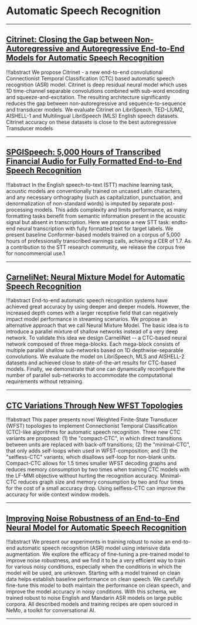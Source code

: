 # Automatic Speech Recognition
----

## [Citrinet: Closing the Gap between Non-Autoregressive and Autoregressive End-to-End Models for Automatic Speech Recognition](https://arxiv.org/abs/2104.01721)

!!!abstract
    We propose Citrinet - a new end-to-end convolutional Connectionist Temporal Classification (CTC) based 
    automatic speech recognition (ASR) model. Citrinet is deep residual neural model which uses 1D time-channel 
    separable convolutions combined with sub-word encoding and squeeze-and-excitation. The resulting architecture
    significantly reduces the gap between non-autoregressive and sequence-to-sequence and transducer models. 
    We evaluate Citrinet on LibriSpeech, TED-LIUM2, AISHELL-1 and Multilingual LibriSpeech (MLS) English speech 
    datasets. Citrinet accuracy on these datasets is close to the best autoregressive Transducer models

----

## [SPGISpeech: 5,000 Hours of Transcribed Financial Audio for Fully Formatted End-to-End Speech Recognition](https://www.isca-speech.org/archive/interspeech_2021/oneill21_interspeech.html)

!!!abstract
    In the English speech-to-text (STT) machine learning task,
    acoustic models are conventionally trained on uncased Latin
    characters, and any necessary orthography (such as capitalization, punctuation, and denormalization of non-standard words)
    is imputed by separate post-processing models. This adds complexity and limits performance, as many formatting tasks benefit from semantic information present in the acoustic signal but
    absent in transcription. Here we propose a new STT task: endto-end neural transcription with fully formatted text for target
    labels. We present baseline Conformer-based models trained
    on a corpus of 5,000 hours of professionally transcribed earnings calls, achieving a CER of 1.7. As a contribution to the
    STT research community, we release the corpus free for noncommercial use.1

----

## [CarneliNet: Neural Mixture Model for Automatic Speech Recognition](https://arxiv.org/abs/2107.10708)

!!!abstract
    End-to-end automatic speech recognition systems have achieved great accuracy by using deeper and deeper 
    models. However, the increased depth comes with a larger receptive field that can negatively impact model 
    performance in streaming scenarios. We propose an alternative approach that we call Neural Mixture Model. 
    The basic idea is to introduce a parallel mixture of shallow networks instead of a very deep network. To 
    validate this idea we design CarneliNet -- a CTC-based neural network composed of three mega-blocks. Each
    mega-block consists of multiple parallel shallow sub-networks based on 1D depthwise-separable convolutions.
    We evaluate the model on LibriSpeech, MLS and AISHELL-2 datasets and achieved close to state-of-the-art 
    results for CTC-based models. Finally, we demonstrate that one can dynamically reconfigure the number of
    parallel sub-networks to accommodate the computational requirements without retraining.

----

## [CTC Variations Through New WFST Topologies](https://arxiv.org/abs/2110.03098)

!!!abstract
    This paper presents novel Weighted Finite-State Transducer (WFST) topologies to implement Connectionist
    Temporal Classification (CTC)-like algorithms for automatic speech recognition. Three new CTC variants
    are proposed: (1) the "compact-CTC", in which direct transitions between units are replaced with 
    <epsilon> back-off transitions; (2) the "minimal-CTC", that only adds <blank> self-loops when used in
    WFST-composition; and (3) the "selfless-CTC" variants, which disallows self-loop for non-blank units. 
    Compact-CTC allows for 1.5 times smaller WFST decoding graphs and reduces memory consumption by two 
    times when training CTC models with the LF-MMI objective without hurting the recognition accuracy. 
    Minimal-CTC reduces graph size and memory consumption by two and four times for the cost of a small 
    accuracy drop. Using selfless-CTC can improve the accuracy for wide context window models.

----

## [Improving Noise Robustness of an End-to-End Neural Model for Automatic Speech Recognition](https://arxiv.org/abs/2010.12715)

!!!abstract
    We present our experiments in training robust to noise an end-to-end automatic speech recognition (ASR) 
    model using intensive data augmentation. We explore the efficacy of fine-tuning a pre-trained model to 
    improve noise robustness, and we find it to be a very efficient way to train for various noisy conditions, 
    especially when the conditions in which the model will be used, are unknown. Starting with a model trained
    on clean data helps establish baseline performance on clean speech. We carefully fine-tune this model to 
    both maintain the performance on clean speech, and improve the model accuracy in noisy conditions. With 
    this schema, we trained robust to noise English and Mandarin ASR models on large public corpora. All 
    described models and training recipes are open sourced in NeMo, a toolkit for conversational AI.

----